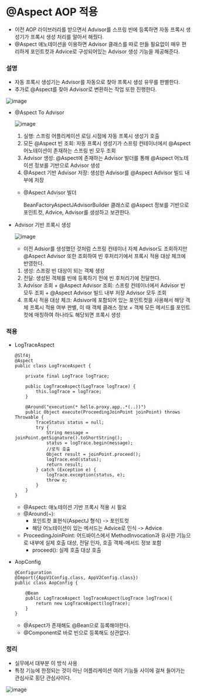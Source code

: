 # @Aspect AOP 적용

+ 이전 AOP 라이브러리를 받으면서 Advisor를 스프링 빈에 등록하면 자동 프록시 생성기가 프록시 생성 처리를 알아서 해줬다.
+ @Aspect 애노테이션을 이용하면 Advisor 클래스를 따로 만들 필요없이 매우 편리하게 포인트컷과 Advice로 구성되어있는 Advisor 생성 기능을 제공해준다.

### 설명

+ 자동 프록시 생성기는 Advisor를 자동으로 찾아 프록시 생성 유무를 판별한다.
+ 추가로 @Aspect를 찾아 Advisor로 변환하는 작업 또한 진행한다.

![image](https://github.com/ManchanTime/study/assets/127479677/1b58104b-005b-42c1-9fd8-77a9d5cf4917)

+ @Aspect To Advisor

  ![image](https://github.com/ManchanTime/study/assets/127479677/5a5bd6ad-44c0-4b9c-ab5a-da99817be307)

  1. 실행: 스프링 어플리케이션 로딩 시점에 자동 프록시 생성기 호출
  2. 모든 @Aspect 빈 조회: 자동 프록시 생성기가 스프링 컨테이너에서 @Aspect 어노테이션이 존재하는 스프링 빈 모두 조회
  3. Advisor 생성: @Aspect에 존재하는 Advisor 빌더를 통해 @Aspect 어노테이션 정보를 기반으로 Advisor 생성
  4. @Aspect 기반 Advisor 저장: 생성한 Advisor를 @Aspect Advisor 빌드 내부에 저장

  + @Aspect Advisor 빌더

    BeanFactoryAspectJAdvisorBuilder 클래스로 @Aspect 정보를 기반으로 포인트컷, Advice, Advisor를 생성하고 보관한다.

+ Advisor 기반 프록시 생성

  ![image](https://github.com/ManchanTime/study/assets/127479677/a967ef02-9654-4391-a3d6-a0afe46b4b5f)

  + 이전 Adsior를 생성했던 것처럼 스프링 컨테이너 자체 Advisor도 조회하지만 @Aspect Advisor 또한 조회하여 빈 후처리기에서 프록시 적용 대상 체크에 반영한다.
 
  1. 생성: 스프링 빈 대상이 되는 객체 생성
  2. 전달: 생성된 객체를 빈에 등록하기 전에 빈 후처리기에 전달한다.
  3. Advisor 조회 + @Aspect Advisor 조회: 스프링 컨테이너에서 Advisor 빈 모두 조회 + @Aspect Advisor 빌드 내부 저장 Advisor 모두 조회
  4. 프록시 적용 대상 체크: Adsivor에 포함되어 있는 포인트컷을 사용해서 해당 객체 프록시 적용 여부 판별, 이 때 객체 클래스 정보 + 객체 모든 메서드를 포인트컷에 매칭하여 하나라도 해당되면 프록시 생성

### 적용

+ LogTraceAspect

      @Slf4j
      @Aspect
      public class LogTraceAspect {
      
          private final LogTrace logTrace;
      
          public LogTraceAspect(LogTrace logTrace) {
              this.logTrace = logTrace;
          }
      
          @Around("execution(* hello.proxy.app..*(..))")
          public Object execute(ProceedingJoinPoint joinPoint) throws Throwable {
              TraceStatus status = null;
              try {
                  String message = joinPoint.getSignature().toShortString();
                  status = logTrace.begin(message);
                  //로직 호출
                  Object result = joinPoint.proceed();
                  logTrace.end(status);
                  return result;
              } catch (Exception e) {
                  logTrace.exception(status, e);
                  throw e;
              }
          }
      }

    + @Aspect: 애노테이션 기반 프록시 적용 시 필요
    + @Around(~):
      + 포인트컷 표현식(AspectJ 형식) -> 포인트컷
      + 해당 어노테이션이 있는 메서드는 Advice로 인식 -> Advice
    + ProceedingJoinPoint: 어드바이스에서 MethodInvocation과 유사한 기능으로 내부에 실제 호출 대상, 전달 인자, 호출 객체-메서드 정보 포함
      + proceed(): 실제 호출 대상 호출
     
+ AopConfig

      @Configuration
      @Import({AppV1Config.class, AppV2Config.class})
      public class AopConfig {
      
          @Bean
          public LogTraceAspect logTraceAspect(LogTrace logTrace){
              return new LogTraceAspect(logTrace);
          }
      }

    + @Aspect가 존재해도 @Bean으로 등록해야한다.
    + @Component로 바로 빈으로 등록해도 상관없다.

### 정리

+ 실무에서 대부분 이 방식 사용
+ 특정 기능에 한정되는 것이 아닌 어플리케이션 여러 기능들 사이에 걸쳐 들어가는 관심사로 횡단 관심사이다.

![image](https://github.com/ManchanTime/study/assets/127479677/88dc874d-48c4-416f-894d-31f1c4bc77c4)
